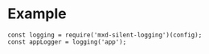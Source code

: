 # Example

```
const logging = require('mxd-silent-logging')(config);
const appLogger = logging('app');
```
